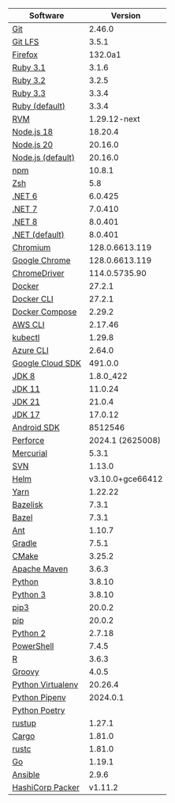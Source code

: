 [//]: # (title: Preinstalled Software on TeamCity Cloud Ubuntu Agents)
[//]: # (auxiliary-id: Preinstalled Software on TeamCity Cloud Ubuntu Agents)

<chunk id="ubuntu-jb-agents">

|Software|Version|
|---|---|
|[Git](https://git-scm.com/)|2.46.0|
|[Git LFS](https://git-lfs.github.com/)|3.5.1|
|[Firefox](https://www.mozilla.org/en-US/firefox/)|132.0a1|
|[Ruby 3.1](https://www.ruby-lang.org/en/)|3.1.6|
|[Ruby 3.2](https://www.ruby-lang.org/en/)|3.2.5|
|[Ruby 3.3](https://www.ruby-lang.org/en/)|3.3.4|
|[Ruby (default)](https://www.ruby-lang.org/en/)|3.3.4|
|[RVM](https://rvm.io/)|1.29.12-next|
|[Node.js 18](https://nodejs.org/)|18.20.4|
|[Node.js 20](https://nodejs.org/)|20.16.0|
|[Node.js (default)](https://nodejs.org/)|20.16.0|
|[npm](https://www.npmjs.com/)|10.8.1|
|[Zsh](https://www.zsh.org/)|5.8|
|[.NET 6](https://dotnet.microsoft.com/)|6.0.425|
|[.NET 7](https://dotnet.microsoft.com/)|7.0.410|
|[.NET 8](https://dotnet.microsoft.com/)|8.0.401|
|[.NET (default)](https://dotnet.microsoft.com/)|8.0.401|
|[Chromium](https://www.chromium.org/)|128.0.6613.119|
|[Google Chrome](https://www.google.com/chrome/)|128.0.6613.119|
|[ChromeDriver](https://chromedriver.chromium.org/)|114.0.5735.90|
|[Docker](https://www.docker.com/)|27.2.1|
|[Docker CLI](https://docs.docker.com/engine/reference/commandline/cli/)|27.2.1|
|[Docker Compose](https://docs.docker.com/compose/)|2.29.2|
|[AWS CLI](https://aws.amazon.com/cli/)|2.17.46|
|[kubectl](https://kubernetes.io/docs/tasks/tools/#kubectl)|1.29.8|
|[Azure CLI](https://docs.microsoft.com/en-us/cli/azure/)|2.64.0|
|[Google Cloud SDK](https://cloud.google.com/sdk)|491.0.0|
|[JDK 8](https://docs.aws.amazon.com/corretto/latest/corretto-8-ug/downloads-list.html)|1.8.0_422|
|[JDK 11](https://docs.aws.amazon.com/corretto/latest/corretto-11-ug/downloads-list.html)|11.0.24|
|[JDK 21](https://docs.aws.amazon.com/corretto/latest/corretto-21-ug/downloads-list.html)|21.0.4|
|[JDK 17](https://docs.aws.amazon.com/corretto/latest/corretto-17-ug/downloads-list.html)|17.0.12|
|[Android SDK](https://developer.android.com/studio/command-line)|8512546|
|[Perforce](https://www.perforce.com/)|2024.1 (2625008)|
|[Mercurial](https://www.mercurial-scm.org/)|5.3.1|
|[SVN](https://subversion.apache.org/)|1.13.0|
|[Helm](https://helm.sh/)|v3.10.0+gce66412|
|[Yarn](https://yarnpkg.com/)|1.22.22|
|[Bazelisk](https://github.com/bazelbuild/bazelisk)|7.3.1|
|[Bazel](https://bazel.build/)|7.3.1|
|[Ant](https://ant.apache.org/)|1.10.7|
|[Gradle](https://gradle.org/)|7.5.1|
|[CMake](https://cmake.org/)|3.25.2|
|[Apache Maven](https://maven.apache.org/)|3.6.3|
|[Python](https://www.python.org/)|3.8.10|
|[Python 3](https://www.python.org/downloads/)|3.8.10|
|[pip3](https://pip.pypa.io/en/stable/)|20.0.2|
|[pip](https://pip.pypa.io/en/stable/)|20.0.2|
|[Python 2](https://www.python.org/downloads/)|2.7.18|
|[PowerShell](https://docs.microsoft.com/en-us/powershell/)|7.4.5|
|[R](https://www.r-project.org/)|3.6.3|
|[Groovy](https://groovy-lang.org/)|4.0.5|
|[Python Virtualenv](https://virtualenv.pypa.io/en/latest/)|20.26.4|
|[Python Pipenv](https://pipenv.pypa.io/en/latest/)|2024.0.1|
|[Python Poetry](https://python-poetry.org/)||
|[rustup](https://rustup.rs/)|1.27.1|
|[Cargo](https://doc.rust-lang.org/cargo/)|1.81.0|
|[rustc](https://doc.rust-lang.org/rustc/what-is-rustc.html)|1.81.0|
|[Go](https://golang.org/)|1.19.1|
|[Ansible](https://www.ansible.com/)|2.9.6|
|[HashiCorp Packer](https://www.packer.io/)|v1.11.2|

</chunk> 
